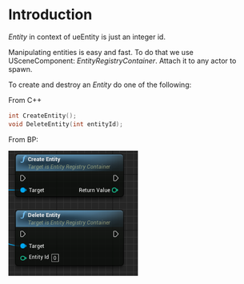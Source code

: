 
# Introduction

*Entity* in context of ueEntity is just an integer id.

Manipulating entities is easy and fast.
To do that we use USceneComponent: *EntityRegistryContainer*.
Attach it to any actor to spawn.

To create and destroy an _Entity_ do one of the following:

From C++

```C++
int CreateEntity();
void DeleteEntity(int entityId);
```

From BP:

![alt text](static/img/screens/create_delete_entt.png "")
